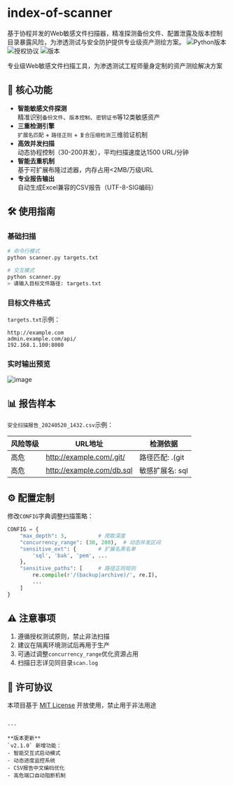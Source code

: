 # index-of-scanner
基于协程并发的Web敏感文件扫描器，精准探测备份文件、配置泄露及版本控制目录暴露风险，为渗透测试与安全防护提供专业级资产测绘方案。
![Python版本](https://img.shields.io/badge/Python-3.8%2B-blue)
![授权协议](https://img.shields.io/badge/License-MIT-green)
![版本](https://img.shields.io/badge/Release-v2.1.0-orange)

专业级Web敏感文件扫描工具，为渗透测试工程师量身定制的资产测绘解决方案

## 🚀 核心功能

- **智能敏感文件探测**  
  精准识别`备份文件`、`版本控制`、`密钥证书`等12类敏感资产
- **三重检测引擎**  
  `扩展名匹配` + `路径正则` + `复合压缩检测`三维验证机制
- **高效并发扫描**  
  动态协程控制（30-200并发），平均扫描速度达1500 URL/分钟
- **智能去重机制**  
  基于可扩展布隆过滤器，内存占用<2MB/万级URL
- **专业报告输出**  
  自动生成Excel兼容的CSV报告（UTF-8-SIG编码）

## 🛠️ 使用指南

### 基础扫描
```bash
# 命令行模式
python scanner.py targets.txt

# 交互模式
python scanner.py
> 请输入目标文件路径: targets.txt
```

### 目标文件格式
`targets.txt`示例：
```text
http://example.com
admin.example.com/api/
192.168.1.100:8080
```

### 实时输出预览
![image](https://github.com/user-attachments/assets/e20de44f-ea8e-40a7-b355-0b99cc858cac)


## 📊 报告样本

`安全扫描报告_20240520_1432.csv`示例：

| 风险等级 | URL地址                  | 检测依据            |
|----------|--------------------------|---------------------|
| 高危     | http://example.com/.git/ | 路径匹配: \.(git|svn)/ |
| 高危     | http://example.com/db.sql | 敏感扩展名: sql     |

## ⚙️ 配置定制

修改`CONFIG`字典调整扫描策略：
```python
CONFIG = {
    "max_depth": 3,          # 爬取深度
    "concurrency_range": (30, 200),  # 动态并发区间
    "sensitive_ext": {       # 扩展名黑名单
        'sql', 'bak', 'pem', ...  
    },
    "sensitive_paths": [     # 路径正则规则
        re.compile(r'/(backup|archive)/', re.I),
        ...
    ]
}
```

## ⚠️ 注意事项

1. 遵循授权测试原则，禁止非法扫描
2. 建议在隔离环境测试后再用于生产
3. 可通过调整`concurrency_range`优化资源占用
4. 扫描日志详见同目录`scan.log`

## 📜 许可协议

本项目基于 [MIT License](LICENSE) 开放使用，禁止用于非法用途

```

---

**版本更新**  
`v2.1.0` 新增功能：
- 智能交互式启动模式
- 动态进度监控系统
- CSV报告中文编码优化
- 高危端口自动阻断机制

